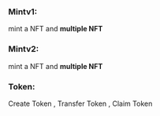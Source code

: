 ### Mintv1:
mint a NFT and **multiple NFT**

### Mintv2:
mint a NFT and **multiple NFT**

### Token:
Create Token , Transfer Token , Claim Token
